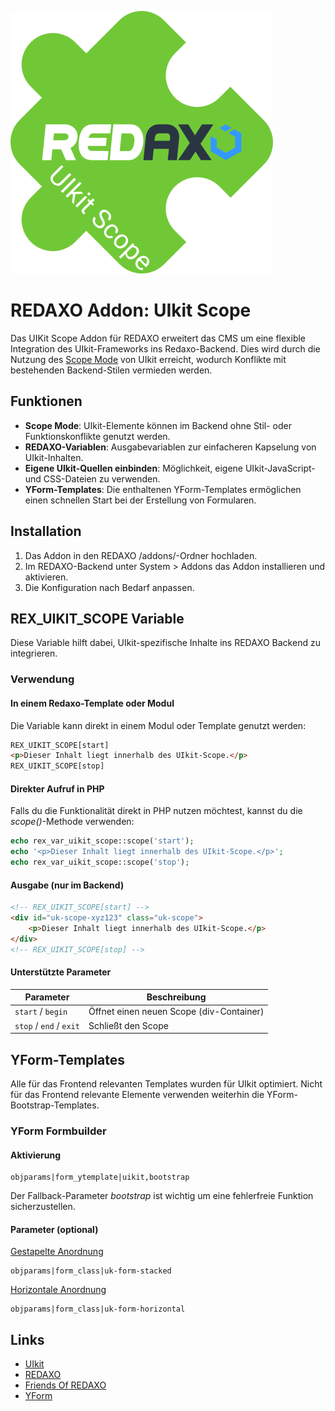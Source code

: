[![uikit_scope](logo.svg)](https://github.com/lapicidae/uikit_scope)

# REDAXO Addon: UIkit Scope

Das UIKit Scope Addon für REDAXO erweitert das CMS um eine flexible Integration des UIkit-Frameworks ins Redaxo-Backend. Dies wird durch die Nutzung des [Scope Mode](https://getuikit.com/docs/avoiding-conflicts#scope-mode) von UIkit erreicht, wodurch Konflikte mit bestehenden Backend-Stilen vermieden werden.

## Funktionen

  * **Scope Mode**: UIkit-Elemente können im Backend ohne Stil- oder Funktionskonflikte genutzt werden.
  * **REDAXO-Variablen**: Ausgabevariablen zur einfacheren Kapselung von UIkit-Inhalten.
  * **Eigene UIkit-Quellen einbinden**: Möglichkeit, eigene UIkit-JavaScript- und CSS-Dateien zu verwenden.
  * **YForm-Templates**: Die enthaltenen YForm-Templates ermöglichen einen schnellen Start bei der Erstellung von Formularen.

## Installation

 1. Das Addon in den REDAXO /addons/-Ordner hochladen.
 2. Im REDAXO-Backend unter System > Addons das Addon installieren und aktivieren.
 3. Die Konfiguration nach Bedarf anpassen.

## REX_UIKIT_SCOPE Variable

Diese Variable hilft dabei, UIkit-spezifische Inhalte ins REDAXO Backend zu integrieren.

### Verwendung

#### In einem Redaxo-Template oder Modul

Die Variable kann direkt in einem Modul oder Template genutzt werden:

```html
REX_UIKIT_SCOPE[start]
<p>Dieser Inhalt liegt innerhalb des UIkit-Scope.</p>
REX_UIKIT_SCOPE[stop]
```

#### Direkter Aufruf in PHP

Falls du die Funktionalität direkt in PHP nutzen möchtest, kannst du die *scope()*-Methode verwenden:

```php
echo rex_var_uikit_scope::scope('start');
echo '<p>Dieser Inhalt liegt innerhalb des UIkit-Scope.</p>';
echo rex_var_uikit_scope::scope('stop');
```

#### Ausgabe (nur im Backend)

```html
<!-- REX_UIKIT_SCOPE[start] -->
<div id="uk-scope-xyz123" class="uk-scope">
    <p>Dieser Inhalt liegt innerhalb des UIkit-Scope.</p>
</div>
<!-- REX_UIKIT_SCOPE[stop] -->
```

#### Unterstützte Parameter

| Parameter               | Beschreibung                             |
|-------------------------|------------------------------------------|
| `start` / `begin`       | Öffnet einen neuen Scope (div-Container) |
| `stop` / `end` / `exit` | Schließt den Scope                       |

## YForm-Templates

Alle für das Frontend relevanten Templates wurden für UIkit optimiert. Nicht für das Frontend relevante Elemente verwenden weiterhin die YForm-Bootstrap-Templates.

### YForm Formbuilder

#### Aktivierung

```text
objparams|form_ytemplate|uikit,bootstrap
```

Der Fallback-Parameter *bootstrap* ist wichtig um eine fehlerfreie Funktion sicherzustellen.

#### Parameter (optional)

[Gestapelte Anordnung](https://getuikit.com/docs/form#layout)

```text
objparams|form_class|uk-form-stacked
```

[Horizontale Anordnung](https://getuikit.com/docs/form#horizontal-form)

```text
objparams|form_class|uk-form-horizontal
```

## Links

  * [UIkit](https://getuikit.com/)
  * [REDAXO](https://redaxo.org/)
  * [Friends Of REDAXO](https://friendsofredaxo.github.io/)
  * [YForm](https://github.com/yakamara/yform)